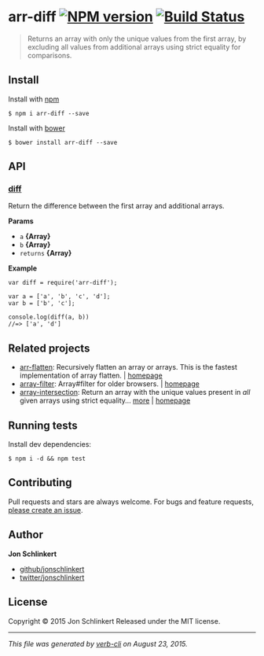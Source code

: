 <h1 id="arr-diff-%21npm-version--%21build-status">arr-diff <a href="http://badge.fury.io/js/arr-diff"><img src="https://badge.fury.io/js/arr-diff.svg" alt="NPM version" /></a>  <a href="https://travis-ci.org/jonschlinkert/arr-diff"><img src="https://travis-ci.org/jonschlinkert/arr-diff.svg" alt="Build Status" /></a></h1>

<blockquote>
  <p>Returns an array with only the unique values from the first array, by excluding all values from additional arrays using strict equality for comparisons.</p>
</blockquote>

<h2 id="install">Install</h2>

<p>Install with <a href="https://www.npmjs.com/">npm</a></p>

<pre><code class="sh">$ npm i arr-diff --save
</code></pre>

<p>Install with <a href="http://bower.io/">bower</a></p>

<pre><code class="sh">$ bower install arr-diff --save
</code></pre>

<h2 id="api">API</h2>

<h3 id="diff"><a href="index.js#L33">diff</a></h3>

<p>Return the difference between the first array and additional arrays.</p>

<p><strong>Params</strong></p>

<ul>
<li><code>a</code> <strong>{Array}</strong></li>
<li><code>b</code> <strong>{Array}</strong></li>
<li><code>returns</code> <strong>{Array}</strong></li>
</ul>

<p><strong>Example</strong></p>

<pre><code class="js">var diff = require('arr-diff');

var a = ['a', 'b', 'c', 'd'];
var b = ['b', 'c'];

console.log(diff(a, b))
//=&gt; ['a', 'd']
</code></pre>

<h2 id="related-projects">Related projects</h2>

<ul>
<li><a href="https://www.npmjs.com/package/arr-flatten">arr-flatten</a>: Recursively flatten an array or arrays. This is the fastest implementation of array flatten. | <a href="https://github.com/jonschlinkert/arr-flatten">homepage</a></li>
<li><a href="https://www.npmjs.com/package/array-filter">array-filter</a>: Array#filter for older browsers. | <a href="https://github.com/juliangruber/array-filter">homepage</a></li>
<li><a href="https://www.npmjs.com/package/array-intersection">array-intersection</a>: Return an array with the unique values present in <em>all</em> given arrays using strict equality… <a href="https://www.npmjs.com/package/array-intersection">more</a> | <a href="https://github.com/jonschlinkert/array-intersection">homepage</a></li>
</ul>

<h2 id="running-tests">Running tests</h2>

<p>Install dev dependencies:</p>

<pre><code class="sh">$ npm i -d &amp;&amp; npm test
</code></pre>

<h2 id="contributing">Contributing</h2>

<p>Pull requests and stars are always welcome. For bugs and feature requests, <a href="https://github.com/jonschlinkert/arr-diff/issues/new">please create an issue</a>.</p>

<h2 id="author">Author</h2>

<p><strong>Jon Schlinkert</strong></p>

<ul>
<li><a href="https://github.com/jonschlinkert">github/jonschlinkert</a></li>
<li><a href="http://twitter.com/jonschlinkert">twitter/jonschlinkert</a></li>
</ul>

<h2 id="license">License</h2>

<p>Copyright © 2015 Jon Schlinkert
Released under the MIT license.</p>

<hr />

<p><em>This file was generated by <a href="https://github.com/assemble/verb-cli">verb-cli</a> on August 23, 2015.</em></p>
